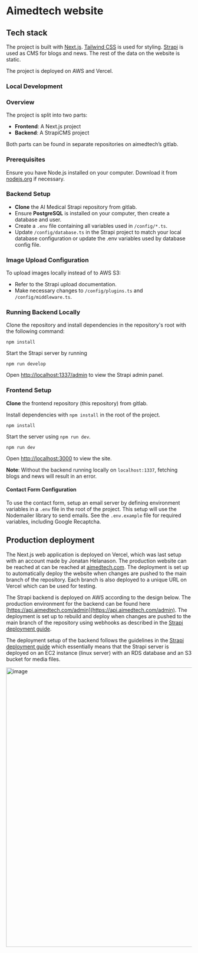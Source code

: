 # Aimedtech website

## Tech stack

The project is built with [Next.js](https://nextjs.org/).
[Tailwind CSS](https://tailwindcss.com/) is used for styling.
[Strapi](https://strapi.io/) is used as CMS for blogs and news. The rest of the data on the website is static.

The project is deployed on AWS and Vercel.

### Local Development

### Overview

The project is split into two parts:

- **Frontend**: A Next.js project
- **Backend**: A StrapiCMS project

Both parts can be found in separate repositories on aimedtech’s gitlab. 

### Prerequisites

Ensure you have Node.js installed on your computer. Download it from [nodejs.org](https://nodejs.org) if necessary.

### Backend Setup 

- **Clone** the AI Medical Strapi repository from gitlab.
- Ensure **PostgreSQL** is installed on your computer, then create a database and user.
- Create a `.env` file containing all variables used in `/config/*.ts`.
- Update `/config/database.ts` in the Strapi project to match your local database configuration or update the .env variables used by database config file.

### Image Upload Configuration

To upload images locally instead of to AWS S3:

- Refer to the Strapi upload documentation.
- Make necessary changes to `/config/plugins.ts` and `/config/middleware.ts`.

### Running Backend Locally

Clone the repository and install dependencies in the repository's root with the following command:

```
npm install
```

Start the Strapi server by running

```
npm run develop
```

Open [http://localhost:1337/admin](http://localhost:1337/admin) to view the Strapi admin panel.

### Frontend Setup

**Clone** the frontend repository (this repository) from gitlab.

Install dependencies with `npm install` in the root of the project.

```
npm install
```

Start the server using `npm run dev`.

```
npm run dev
```

Open [http://localhost:3000](http://localhost:3000) to view the site.

**Note**: Without the backend running locally on `localhost:1337`, fetching blogs and news will result in an error.

#### Contact Form Configuration

To use the contact form, setup an email server by defining environment variables in a `.env` file in the root of the project. This setup will use the Nodemailer library to send emails. See the `.env.example` file for required variables, including Google Recaptcha.

## Production deployment

The Next.js web application is deployed on Vercel, which was last setup with an account made by Jonatan Helanason. The production website can be reached at can be reached at [aimedtech.com](https://aimedtech.com). The deployment is set up to automatically deploy the website when changes are pushed to the main branch of the repository. Each branch is also deployed to a unique URL on Vercel which can be used for testing.

The Strapi backend is deployed on AWS according to the design below. The production environment for the backend can be found here [https://api.aimedtech.com/admin](https://api.aimedtech.com/admin). The deployment is set up to rebuild and deploy when changes are pushed to the main branch of the repository using webhooks as described in the [Strapi deployment guide](https://docs.strapi.io/dev-docs/deployment/amazon-aws).

The deployment setup of the backend follows the guidelines in the [Strapi deployment guide](https://docs.strapi.io/dev-docs/deployment/amazon-aws) which essentially means that the Strapi server is deployed on an EC2 instance (linux server) with an RDS database and an S3 bucket for media files.

<img width="756" alt="image" src="https://i.ibb.co/6H4BvjH/266033419-fa660aae-1b59-4a5d-923b-27e1a1c6b7c6.png">

